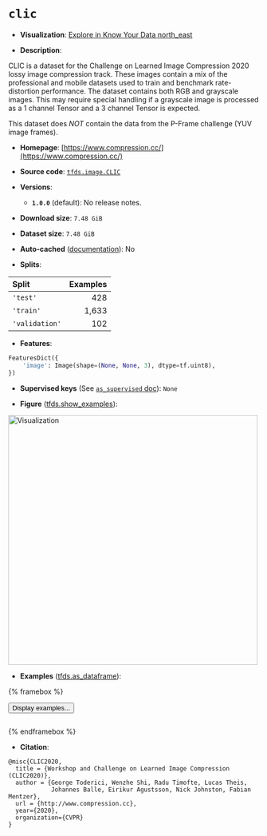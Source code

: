 <div itemscope itemtype="http://schema.org/Dataset">
  <div itemscope itemprop="includedInDataCatalog" itemtype="http://schema.org/DataCatalog">
    <meta itemprop="name" content="TensorFlow Datasets" />
  </div>
  <meta itemprop="name" content="clic" />
  <meta itemprop="description" content="CLIC is a dataset for the Challenge on Learned Image Compression 2020 lossy&#10;image compression track. These images contain a mix of the professional and&#10;mobile datasets used to train and benchmark rate-distortion performance. The&#10;dataset contains both RGB and grayscale images. This may require special&#10;handling if a grayscale image is processed as a 1 channel Tensor and a 3 channel&#10;Tensor is expected.&#10;&#10;This dataset does *NOT* contain the data from the P-Frame challenge (YUV image&#10;frames).&#10;&#10;To use this dataset:&#10;&#10;```python&#10;import tensorflow_datasets as tfds&#10;&#10;ds = tfds.load(&#x27;clic&#x27;, split=&#x27;train&#x27;)&#10;for ex in ds.take(4):&#10;  print(ex)&#10;```&#10;&#10;See [the guide](https://www.tensorflow.org/datasets/overview) for more&#10;informations on [tensorflow_datasets](https://www.tensorflow.org/datasets).&#10;&#10;&lt;img src=&quot;https://storage.googleapis.com/tfds-data/visualization/fig/clic-1.0.0.png&quot; alt=&quot;Visualization&quot; width=&quot;500px&quot;&gt;&#10;&#10;" />
  <meta itemprop="url" content="https://www.tensorflow.org/datasets/catalog/clic" />
  <meta itemprop="sameAs" content="https://www.compression.cc/" />
  <meta itemprop="citation" content="@misc{CLIC2020,&#10;  title = {Workshop and Challenge on Learned Image Compression (CLIC2020)},&#10;  author = {George Toderici, Wenzhe Shi, Radu Timofte, Lucas Theis,&#10;            Johannes Balle, Eirikur Agustsson, Nick Johnston, Fabian Mentzer},&#10;  url = {http://www.compression.cc},&#10;  year={2020},&#10;  organization={CVPR}&#10;}" />
</div>

# `clic`


*   **Visualization**:
    <a class="button button-with-icon" href="https://knowyourdata-tfds.withgoogle.com/#tab=STATS&dataset=clic">
    Explore in Know Your Data
    <span class="material-icons icon-after" aria-hidden="true"> north_east
    </span> </a>

*   **Description**:

CLIC is a dataset for the Challenge on Learned Image Compression 2020 lossy
image compression track. These images contain a mix of the professional and
mobile datasets used to train and benchmark rate-distortion performance. The
dataset contains both RGB and grayscale images. This may require special
handling if a grayscale image is processed as a 1 channel Tensor and a 3 channel
Tensor is expected.

This dataset does *NOT* contain the data from the P-Frame challenge (YUV image
frames).

*   **Homepage**: [https://www.compression.cc/](https://www.compression.cc/)

*   **Source code**:
    [`tfds.image.CLIC`](https://github.com/tensorflow/datasets/tree/master/tensorflow_datasets/image/clic.py)

*   **Versions**:

    *   **`1.0.0`** (default): No release notes.

*   **Download size**: `7.48 GiB`

*   **Dataset size**: `7.48 GiB`

*   **Auto-cached**
    ([documentation](https://www.tensorflow.org/datasets/performances#auto-caching)):
    No

*   **Splits**:

Split          | Examples
:------------- | -------:
`'test'`       | 428
`'train'`      | 1,633
`'validation'` | 102

*   **Features**:

```python
FeaturesDict({
    'image': Image(shape=(None, None, 3), dtype=tf.uint8),
})
```

*   **Supervised keys** (See
    [`as_supervised` doc](https://www.tensorflow.org/datasets/api_docs/python/tfds/load#args)):
    `None`

*   **Figure**
    ([tfds.show_examples](https://www.tensorflow.org/datasets/api_docs/python/tfds/visualization/show_examples)):

<img src="https://storage.googleapis.com/tfds-data/visualization/fig/clic-1.0.0.png" alt="Visualization" width="500px">

*   **Examples**
    ([tfds.as_dataframe](https://www.tensorflow.org/datasets/api_docs/python/tfds/as_dataframe)):

<!-- mdformat off(HTML should not be auto-formatted) -->

{% framebox %}

<button id="displaydataframe">Display examples...</button>
<div id="dataframecontent" style="overflow-x:scroll"></div>
<script src="https://www.gstatic.com/external_hosted/jquery2.min.js"></script>
<script>
var url = "https://storage.googleapis.com/tfds-data/visualization/dataframe/clic-1.0.0.html";
$(document).ready(() => {
  $("#displaydataframe").click((event) => {
    // Disable the button after clicking (dataframe loaded only once).
    $("#displaydataframe").prop("disabled", true);

    // Pre-fetch and display the content
    $.get(url, (data) => {
      $("#dataframecontent").html(data);
    }).fail(() => {
      $("#dataframecontent").html(
        'Error loading examples. If the error persist, please open '
        + 'a new issue.'
      );
    });
  });
});
</script>

{% endframebox %}

<!-- mdformat on -->

*   **Citation**:

```
@misc{CLIC2020,
  title = {Workshop and Challenge on Learned Image Compression (CLIC2020)},
  author = {George Toderici, Wenzhe Shi, Radu Timofte, Lucas Theis,
            Johannes Balle, Eirikur Agustsson, Nick Johnston, Fabian Mentzer},
  url = {http://www.compression.cc},
  year={2020},
  organization={CVPR}
}
```

